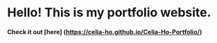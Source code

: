 # Hello!  This is my portfolio website.

#### Check it out [here] (https://celia-ho.github.io/Celia-Ho-Portfolio/)